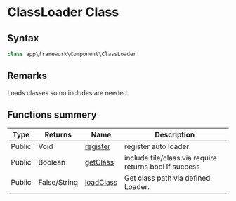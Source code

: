 # ClassLoader Class
## Syntax

```php
class app\framework\Component\ClassLoader
```

## Remarks

Loads classes so no includes are needed.

## Functions summery

| Type | Returns | Name | Description |
| --- | --- | --- | --- |
| Public | Void | [register](methods/register.md) | register auto loader |
| Public | Boolean | [getClass](methods/getClass.md) | include file/class via require returns bool if success |
| Public | False/String | [loadClass](methods/loadClass.md) | Get class path via defined Loader. |
